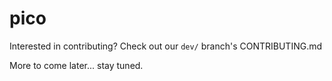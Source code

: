 # pico

Interested in contributing? Check out our `dev/` branch's CONTRIBUTING.md

More to come later... stay tuned.